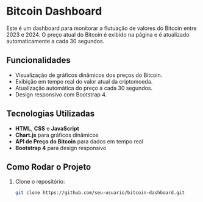 # Bitcoin Dashboard

Este é um dashboard para monitorar a flutuação de valores do Bitcoin entre 2023 e 2024. O preço atual do Bitcoin é exibido na página e é atualizado automaticamente a cada 30 segundos.

## Funcionalidades

- Visualização de gráficos dinâmicos dos preços do Bitcoin.
- Exibição em tempo real do valor atual da criptomoeda.
- Atualização automática do preço a cada 30 segundos.
- Design responsivo com Bootstrap 4.

## Tecnologias Utilizadas

- **HTML**, **CSS** e **JavaScript**
- **Chart.js** para gráficos dinâmicos
- **API de Preço do Bitcoin** para dados em tempo real
- **Bootstrap 4** para design responsivo

## Como Rodar o Projeto

1. Clone o repositório:
   ```bash
   git clone https://github.com/seu-usuario/bitcoin-dashboard.git
